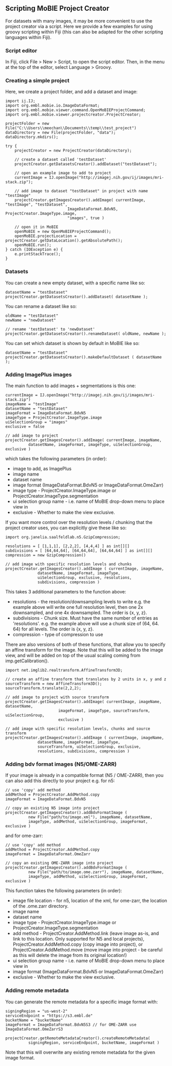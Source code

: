 ## Scripting MoBIE Project Creator

For datasets with many images, it may be more convenient to use the project
creator via a script. Here we provide a few examples for using groovy scripting
within Fiji (this can also be adapted for the other scripting languages within
  Fiji).

### Script editor

In Fiji, click File > New > Script, to open the script editor. Then, in the
menu at the top of the editor, select Language > Groovy.

### Creating a simple project
Here, we create a project folder, and add a dataset and image:

```
import ij.IJ;
import org.embl.mobie.io.ImageDataFormat;
import org.embl.mobie.viewer.command.OpenMoBIEProjectCommand;
import org.embl.mobie.viewer.projectcreator.ProjectCreator;

projectFolder = new File("C:\\Users\\meechan\\Documents\\temp\\test_project")
dataDirectory = new File(projectFolder, "data");
dataDirectory.mkdirs();

try {
    projectCreator = new ProjectCreator(dataDirectory);

    // create a dataset called 'testDataset'
    projectCreator.getDatasetsCreator().addDataset("testDataset");

	// open an example image to add to project
    currentImage = IJ.openImage("http://imagej.nih.gov/ij/images/mri-stack.zip");

    // add image to dataset "testDataset" in project with name "testImage"
    projectCreator.getImagesCreator().addImage( currentImage, "testImage", "testDataset",
                           ImageDataFormat.BdvN5, ProjectCreator.ImageType.image,
                           "images", true )

    // open it in MoBIE
    openMoBIE = new OpenMoBIEProjectCommand();
    openMoBIE.projectLocation = projectCreator.getDataLocation().getAbsolutePath();
    openMoBIE.run();
} catch (IOException e) {
    e.printStackTrace();
}
```

### Datasets

You can create a new empty dataset, with a specific name like so:
```
datasetName = "testDataset"
projectCreator.getDatasetsCreator().addDataset( datasetName );
```

You can rename a dataset like so:
```
oldName = "testDataset"
newName = "newDataset"

// rename 'testDataset' to 'newDataset'
projectCreator.getDatasetsCreator().renameDataset( oldName, newName );
```

You can set which dataset is shown by default in MoBIE like so:
```
datasetName = "testDataset"
projectCreator.getDatasetsCreator().makeDefaultDataset ( datasetName );
```

### Adding ImagePlus images

The main function to add images + segmentations is this one:
```
currentImage = IJ.openImage("http://imagej.nih.gov/ij/images/mri-stack.zip")
imageName = "testImage"
datasetName = "testDataset"
imageFormat = ImageDataFormat.BdvN5
imageType = ProjectCreator.ImageType.image
uiSelectionGroup = "images"
exclusive = false

// add image to project
projectCreator.getImagesCreator().addImage( currentImage, imageName,
          datasetName, imageFormat, imageType, uiSelectionGroup, exclusive )
```
which takes the following parameters (in order):
- image to add, as ImagePlus
- image name
- dataset name
- image format (ImageDataFormat.BdvN5 or ImageDataFormat.OmeZarr)
- image type - ProjectCreator.ImageType.image or ProjectCreator.ImageType.segmentation
- ui selection group name - i.e. name of MoBIE drop-down menu to place view in
- exclusive - Whether to make the view exclusive.

If you want more control over the resolution levels / chunking that the
project creator uses, you can explicitly give these like so:
```
import org.janelia.saalfeldlab.n5.GzipCompression;

resolutions = [ [1,1,1], [2,2,2], [4,4,4] ] as int[][]
subdivisions = [ [64,64,64], [64,64,64], [64,64,64] ] as int[][]
compression = new GzipCompression()

// add image with specific resolution levels and chunks
projectCreator.getImagesCreator().addImage ( currentImage, imageName,
              datasetName, imageFormat, imageType,
              uiSelectionGroup, exclusive, resolutions,
              subdivisions, compression )
```
This takes 3 additional parameters to the function above:
- resolutions - the resolution/downsampling levels to write e.g.
the example above will write one full resolution level,
then one 2x downsampled, and one 4x downsampled. The order is {x, y, z}.
- subdivisions - Chunk size. Must have the same number of entries as 'resolutions'.
e.g. the example above will use a chunk size of (64, 64. 64) for all levels.
The order is {x, y, z}.
- compression - type of compression to use

There are also versions of both of these functions, that allow you to specify
an affine transform for the image. Note that this will be added to the image
view, and will be added on top of the usual scaling coming from imp.getCalibration().
```
import net.imglib2.realtransform.AffineTransform3D;

// create an affine transform that translates by 2 units in x, y and z
sourceTransform = new AffineTransform3D();
sourceTransform.translate(2,2,2);

// add image to project with source transform
projectCreator.getImagesCreator().addImage( currentImage, imageName, datasetName,
                       imageFormat, imageType, sourceTransform, uiSelectionGroup,
                       exclusive )

// add image with specific resolution levels, chunks and source transform
projectCreator.getImagesCreator().addImage ( currentImage, imageName,
              datasetName, imageFormat, imageType,
              sourceTransform, uiSelectionGroup, exclusive,
              resolutions, subdivisions, compression )
```

### Adding bdv format images (N5/OME-ZARR)

If your image is already in a compatible format (N5 / OME-ZARR), then you can
also add this directly to your project e.g. for n5:
```
// use 'copy' add method
addMethod = ProjectCreator.AddMethod.copy
imageFormat = ImageDataFormat.BdvN5

// copy an existing N5 image into project
projectCreator.getImagesCreator().addBdvFormatImage (
          new File("path/to/image.xml"), imageName, datasetName,
          imageType, addMethod, uiSelectionGroup, imageFormat, exclusive )
```

and for ome-zarr:
```
// use 'copy' add method
addMethod = ProjectCreator.AddMethod.copy
imageFormat = ImageDataFormat.OmeZarr

// copy an existing OME-ZARR image into project
projectCreator.getImagesCreator().addBdvFormatImage (
          new File("path/to/image.ome.zarr"), imageName, datasetName,
          imageType, addMethod, uiSelectionGroup, imageFormat, exclusive )
```

This function takes the following parameters (in order):
- image file location - for n5, location of the xml, for ome-zarr,
the location of the .ome.zarr directory.
- image name
- dataset name
- image type - ProjectCreator.ImageType.image or ProjectCreator.ImageType.segmentation
- add method - ProjectCreator.AddMethod.link (leave image as-is, and link to
  this location. Only supported for N5 and local projects),
  ProjectCreator.AddMethod.copy (copy image into project), or
  ProjectCreator.AddMethod.move (move image into project - be careful as this
  will delete the image from its original location!)
- ui selection group name - i.e. name of MoBIE drop-down menu to place view in
- image format (ImageDataFormat.BdvN5 or ImageDataFormat.OmeZarr)
- exclusive - Whether to make the view exclusive.

### Adding remote metadata

You can generate the remote metadata for a specific image format with:
```
signingRegion = "us-west-2"
serviceEndpoint = "https://s3.embl.de"
bucketName = "bucketName"
imageFormat = ImageDataFormat.BdvN5S3 // for OME-ZARR use ImageDataFormat.OmeZarrS3

projectCreator.getRemoteMetadataCreator().createRemoteMetadata(
          signingRegion, serviceEndpoint, bucketName, imageFormat )
```
Note that this will overwrite any existing remote metadata for the
given image format.
